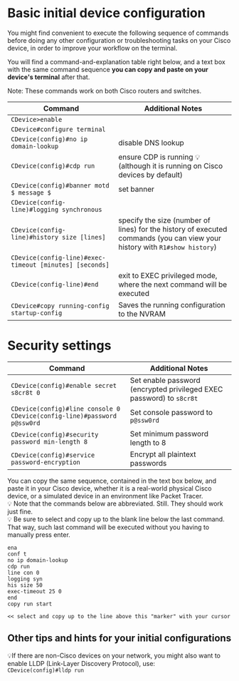 # Basic initial device configuration 

You might find convenient to execute the following sequence of commands before doing any other configuration or troubleshooting tasks on your Cisco device, in order to improve your workflow on the terminal.

You will find a command-and-explanation table right below, and a text box with the same command sequence **you can copy and paste on your device's terminal** after that.

Note: These commands work on both Cisco routers and switches.

Command|Additional Notes
---|---
``CDevice>enable``|
``CDevice#configure terminal``|
``CDevice(config)#no ip domain-lookup``|disable DNS lookup
``CDevice(config)#cdp run``|ensure CDP is running :bulb:(although it is running on Cisco devices by default)
``CDevice(config)#banner motd $ message $``| set banner
``CDevice(config-line)#logging synchronous``|
``CDevice(config-line)#history size [lines]``|specify the size (number of lines) for the history of executed commands (you can view your history with ``R1#show history``)
``CDevice(config-line)#exec-timeout [minutes] [seconds]``|
``CDevice(config-line)#end``|exit to EXEC privileged mode, where the next command will be executed
``CDevice#copy running-config startup-config``|Saves the running configuration to the NVRAM

# Security settings

| Command                           | Additional Notes                                              |
|-----------------------------------|-------------------------------------------------------------|
| `CDevice(config)#enable secret s8cr8t 0` | Set enable password (encrypted privileged EXEC password) to `s8cr8t` |
| `CDevice(config)#line console 0`<br>`CDevice(config-line)#password p@ssw0rd` | Set console password to `p@ssw0rd`                          |
| `CDevice(config)#security password min-length 8` | Set minimum password length to 8                             |
| `CDevice(config)#service password-encryption` | Encrypt all plaintext passwords



You can copy the same sequence, contained in the text box below, and paste it in your Cisco device, whether it is a real-world physical Cisco device, or a simulated device in an environment like Packet Tracer.  
:bulb: Note that the commands below are abbreviated. Still. They should work just fine.  
:bulb: Be sure to select and copy up to the blank line below the last command. That way, such last command will be executed without you having to manually press enter. 

```
ena
conf t
no ip domain-lookup
cdp run
line con 0
logging syn
his size 50
exec-timeout 25 0
end
copy run start

<< select and copy up to the line above this "marker" with your cursor
```

## Other tips and hints for your initial configurations
:bulb:If there are non-Cisco devices on your network, you might also want to enable LLDP (Link-Layer Discovery Protocol), use:  
````CDevice(config)#lldp run````

